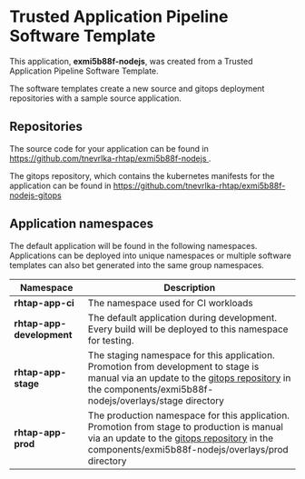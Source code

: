 # Trusted Application Pipeline Software Template

This application, **exmi5b88f-nodejs**, was created from a Trusted Application Pipeline Software Template.

The software templates create a new source and gitops deployment repositories with a sample source application. 

## Repositories

The source code for your application can be found in [https://github.com/tnevrlka-rhtap/exmi5b88f-nodejs ](https://github.com/tnevrlka-rhtap/exmi5b88f-nodejs ).
 
The gitops repository, which contains the kubernetes manifests for the application can be found in 
[https://github.com/tnevrlka-rhtap/exmi5b88f-nodejs-gitops ](https://github.com/tnevrlka-rhtap/exmi5b88f-nodejs-gitops ) 

## Application namespaces 

The default application will be found in the following namespaces. Applications can be deployed into unique namespaces or multiple software templates can also bet generated into the same group namespaces.  

|  Namespace   |  Description   |  
| -------- | -------- |
| **rhtap-app-ci** | The namespace used for CI workloads |
| **rhtap-app-development** | The default application during development. Every build will be deployed to this namespace for testing. |
| **rhtap-app-stage** | The staging namespace for this application. Promotion from development to stage is manual via an update to the [gitops repository](https://github.com/tnevrlka-rhtap/exmi5b88f-nodejs-gitops ) in the components/exmi5b88f-nodejs/overlays/stage directory |
| **rhtap-app-prod** | The production namespace for this application. Promotion from stage to production is manual via an update to the [gitops repository](https://github.com/tnevrlka-rhtap/exmi5b88f-nodejs-gitops ) in the components/exmi5b88f-nodejs/overlays/prod directory |